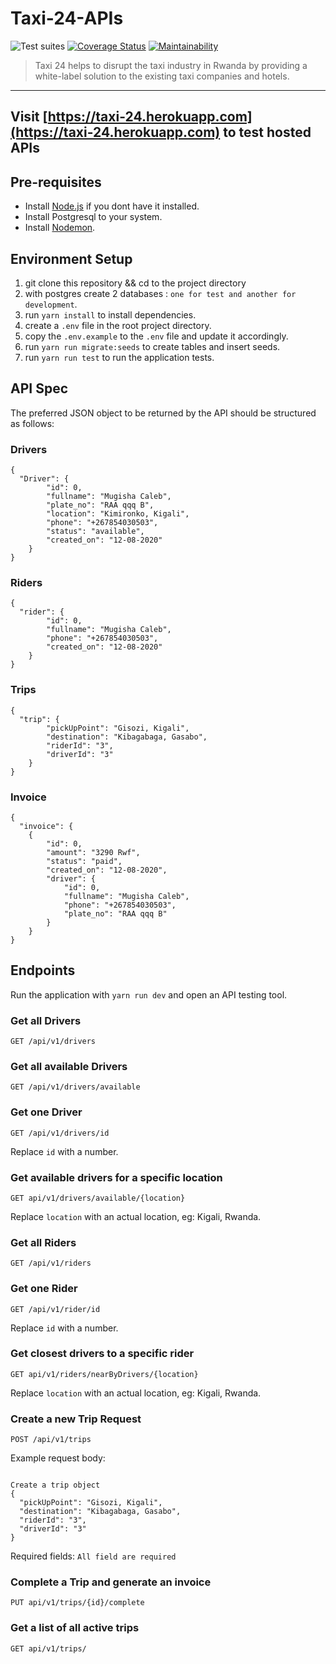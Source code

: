 # Taxi-24-APIs

![Test suites](https://github.com/mcaleb808/Taxi-24-APIs/workflows/Test%20suites/badge.svg)
[![Coverage Status](https://coveralls.io/repos/github/mcaleb808/Taxi-24-APIs/badge.svg?branch=develop)](https://coveralls.io/github/mcaleb808/Taxi-24-APIs?branch=develop)
[![Maintainability](https://api.codeclimate.com/v1/badges/7ddc64fc8952ff261134/maintainability)](https://codeclimate.com/github/mcaleb808/Taxi-24-APIs/maintainability)

> Taxi 24 helps to disrupt the taxi industry in Rwanda by providing a white-label solution to the existing taxi companies and hotels.

---

## Visit [https://taxi-24.herokuapp.com](https://taxi-24.herokuapp.com) to test hosted APIs

## Pre-requisites

- Install [Node.js](https://nodejs.org/en/download/) if you dont have it installed.
- Install Postgresql to your system.
- Install [Nodemon](https://www.npmjs.com/package/nodemon).

## Environment Setup

1. git clone this repository && cd to the project directory
2. with postgres create 2 databases : `one for test and another for development`.
3. run `yarn install` to install dependencies.
4. create a `.env` file in the root project directory.
5. copy the `.env.example` to the `.env` file and update it accordingly.
6. run `yarn run migrate:seeds` to create tables and insert seeds.
7. run `yarn run test` to run the application tests.

## API Spec

The preferred JSON object to be returned by the API should be structured as follows:

### Drivers

```source-json
{
  "Driver": {
        "id": 0,
        "fullname": "Mugisha Caleb",
        "plate_no": "RAA qqq B",
        "location": "Kimironko, Kigali",
        "phone": "+267854030503",
        "status": "available",
        "created_on": "12-08-2020"
    }
}
```

### Riders

```source-json
{
  "rider": {
        "id": 0,
        "fullname": "Mugisha Caleb",
        "phone": "+267854030503",
        "created_on": "12-08-2020"
    }
}
```

### Trips

```source-json
{
  "trip": {
        "pickUpPoint": "Gisozi, Kigali",
        "destination": "Kibagabaga, Gasabo",
        "riderId": "3",
        "driverId": "3"
    }
}
```

### Invoice

```source-json
{
  "invoice": {
    {
        "id": 0,
        "amount": "3290 Rwf",
        "status": "paid",
        "created_on": "12-08-2020",
        "driver": {
            "id": 0,
            "fullname": "Mugisha Caleb",
            "phone": "+267854030503",
            "plate_no": "RAA qqq B"
        }
    }
}
```

## Endpoints

Run the application with `yarn run dev` and open an API testing tool.

### Get all Drivers

`GET /api/v1/drivers`

### Get all available Drivers

`GET /api/v1/drivers/available`

### Get one Driver

`GET /api/v1/drivers/id`

Replace `id` with a number.

### Get available drivers for a specific location

`GET api/v1/drivers/available/{location}`

Replace `location` with an actual location, eg: Kigali, Rwanda.

### Get all Riders

`GET /api/v1/riders`

### Get one Rider

`GET /api/v1/rider/id`

Replace `id` with a number.

### Get closest drivers to a specific rider

`GET api/v1/riders/nearByDrivers/{location}`

Replace `location` with an actual location, eg: Kigali, Rwanda.

### Create a new Trip Request

`POST /api/v1/trips`

Example request body:

```source-json

Create a trip object
{
  "pickUpPoint": "Gisozi, Kigali",
  "destination": "Kibagabaga, Gasabo",
  "riderId": "3",
  "driverId": "3"
}
```

Required fields: `All field are required`

### Complete a Trip and generate an invoice

`PUT api/v1/trips/{id}/complete`

### Get a list of all active trips

`GET api/v1/trips/`
